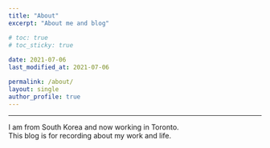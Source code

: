 ```yaml
---
title: "About"
excerpt: "About me and blog"

# toc: true
# toc_sticky: true
 
date: 2021-07-06
last_modified_at: 2021-07-06

permalink: /about/
layout: single
author_profile: true
---
```


---
I am from South Korea and now working in Toronto.  
This blog is for recording about my work and life.

